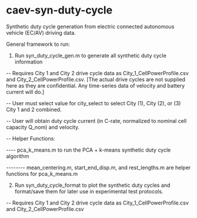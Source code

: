 # caev-syn-duty-cycle
Synthetic duty cycle generation from electric connected autonomous vehicle (EC/AV) driving data.

General framework to run:
1. Run syn_duty_cycle_gen.m to generate all synthetic duty cycle information

-- Requires City 1 and City 2 drive cycle data as City_1_CellPowerProfile.csv and City_2_CellPowerProfile.csv. [The actual drive cycles are not supplied here as they are confidential. Any time-series data of velocity and battery current will do.]

-- User must select value for city_select to select City (1), City (2), or (3) City 1 and 2 combined.

-- User will obtain duty cycle current (in C-rate, normalized to nominal cell capacity Q_nom) and velocity.

-- Helper Functions:

---- pca_k_means.m to run the PCA + k-means synthetic duty cycle algorithm

-------- mean_centering.m, start_end_disp.m, and rest_lengths.m are helper functions for pca_k_means.m

2. Run syn_duty_cycle_format to plot the synthetic duty cycles and format/save them for later use in experimental test protocols.

-- Requires City 1 and City 2 drive cycle data as City_1_CellPowerProfile.csv and City_2_CellPowerProfile.csv
